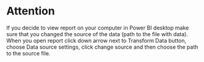 # Attention
If you decide to view report on your computer in Power BI desktop make sure that you changed the source of the data (path to the file with data). When you open 
report click down arrow next to Transform Data button, choose Data source settings, click change source and then choose the path to the source file. 

